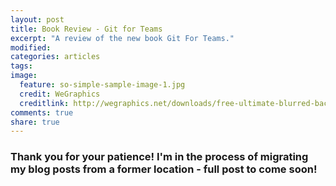 ```yaml
---
layout: post
title: Book Review - Git for Teams
excerpt: "A review of the new book Git For Teams."
modified:
categories: articles
tags:
image:
  feature: so-simple-sample-image-1.jpg
  credit: WeGraphics
  creditlink: http://wegraphics.net/downloads/free-ultimate-blurred-background-pack/
comments: true
share: true
---
```


### Thank you for your patience! I'm in the process of migrating my blog posts from a former location - full post to come soon!

<!-- The author was gracious enough to give me a review copy Git for Teams, something I was totally stoked by! For whatever reason, git and github were relatively opaque to me before reading this book. Not sure why… What follows is a chronicle of blogposts and resources that I’ve found useful. Possibly git/github didn’t make sense to me because I wasn’t initially working on a team? For personal projects, it seemed odd that I would commit changes. And then accessing those changes - whew! That seemed like a huge mess. Talk about the visualization tool you downloaded. For you visually-oriented programmers, the blah tool is really cool! Take a screenshot and paste it in your post. -->